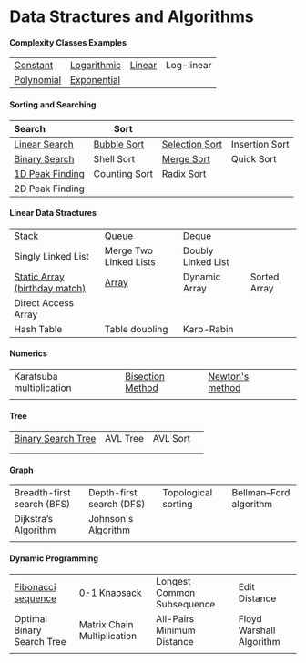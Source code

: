 # Data Stractures and Algorithms

#### Complexity Classes Examples

|                                                              |                                                              |                                                              |            |
| ------------------------------------------------------------ | ------------------------------------------------------------ | ------------------------------------------------------------ | ---------- |
| [Constant](https://github.com/shazzad-hasan/Algorithms/blob/main/complexity_classes/constant.py) | [Logarithmic](https://github.com/shazzad-hasan/Algorithms/blob/main/complexity_classes/logarithmic.py) | [Linear](https://github.com/shazzad-hasan/Algorithms/blob/main/complexity_classes/linear.py) | Log-linear |
| [Polynomial](https://github.com/shazzad-hasan/Algorithms/blob/main/complexity_classes/quadratic.py) | [Exponential](https://github.com/shazzad-hasan/Algorithms/blob/main/complexity_classes/exponential.py) |                                                              |            |



#### Sorting and Searching

| Search                                                       | Sort                                                         |                                                              |                |
| :----------------------------------------------------------- | ------------------------------------------------------------ | ------------------------------------------------------------ | -------------- |
| [Linear Search](https://github.com/shazzad-hasan/Algorithms/blob/main/sorting_and_searching/Linear_Search.py) | [Bubble Sort](https://github.com/shazzad-hasan/Algorithms/blob/main/sorting_and_searching/Bubble_Sort.py) | [Selection Sort](https://github.com/shazzad-hasan/Algorithms/blob/main/sorting_and_searching/Selection_Sort.py) | Insertion Sort |
| [Binary Search](https://github.com/shazzad-hasan/Algorithms/blob/main/sorting_and_searching/Binary_Search.py) | Shell Sort                                                   | [Merge Sort](https://github.com/shazzad-hasan/Algorithms/blob/main/sorting_and_searching/Merge_Sort.py) | Quick Sort     |
| [1D Peak Finding](https://github.com/shazzad-hasan/Algorithms/blob/main/sorting_and_searching/Peak_Element.py) | Counting Sort                                                | Radix Sort                                                   |                |
| 2D Peak Finding                                              |                                                              |                                                              |                |

#### Linear Data Stractures

|                                                              |                                                              |                                                              |              |
| ------------------------------------------------------------ | ------------------------------------------------------------ | ------------------------------------------------------------ | ------------ |
| [Stack](https://github.com/shazzad-hasan/Algorithms/blob/main/linear_data_stractures/stack.py) | [Queue](https://github.com/shazzad-hasan/Algorithms/blob/main/linear_data_stractures/queue.py) | [Deque](https://github.com/shazzad-hasan/Algorithms/blob/main/linear_data_stractures/deque.py) |              |
| Singly Linked List                                           | Merge Two Linked Lists                                       | Doubly Linked List                                           |              |
| [Static Array (birthday match)](https://github.com/shazzad-hasan/Algorithms/blob/main/linear_data_stractures/birthday_match.py) | [Array](https://github.com/shazzad-hasan/Algorithms/blob/main/linear_data_stractures/array.py) | Dynamic Array                                                | Sorted Array |
| Direct Access Array                                          |                                                              |                                                              |              |
| Hash Table                                                   | Table doubling                                               | Karp-Rabin                                                   |              |

#### Numerics

|                          |                                                              |                                                              |      |
| ------------------------ | ------------------------------------------------------------ | ------------------------------------------------------------ | ---- |
| Karatsuba multiplication | [Bisection Method](https://github.com/shazzad-hasan/Algorithms/blob/main/numerics/bisection.py) | [Newton's method](https://github.com/shazzad-hasan/Algorithms/blob/main/numerics/newton.py) |      |
|                          |                                                              |                                                              |      |

#### Tree

|                                                              |          |          |      |
| ------------------------------------------------------------ | -------- | -------- | ---- |
| [Binary Search Tree](https://github.com/shazzad-hasan/Algorithms/blob/main/tree/binary_search_tree.py) | AVL Tree | AVL Sort |      |
|                                                              |          |          |      |
|                                                              |          |          |      |

#### Graph

|                            |                          |                     |                        |
| -------------------------- | ------------------------ | ------------------- | ---------------------- |
| Breadth-first search (BFS) | Depth-first search (DFS) | Topological sorting | Bellman–Ford algorithm |
| Dijkstra’s Algorithm       | Johnson's Algorithm      |                     |                        |
|                            |                          |                     |                        |

#### Dynamic Programming

|                                                              |                                                              |                            |                          |
| ------------------------------------------------------------ | ------------------------------------------------------------ | -------------------------- | ------------------------ |
| [Fibonacci sequence](https://github.com/shazzad-hasan/Algorithms/blob/main/dynamic_programming/fibonacci.py) | [0-1 Knapsack](https://github.com/shazzad-hasan/Algorithms/blob/main/dynamic_programming/knapsack.py) | Longest Common Subsequence | Edit Distance            |
| Optimal Binary Search Tree                                   | Matrix Chain Multiplication                                  | All-Pairs Minimum Distance | Floyd Warshall Algorithm |
|                                                              |                                                              |                            |                          |

